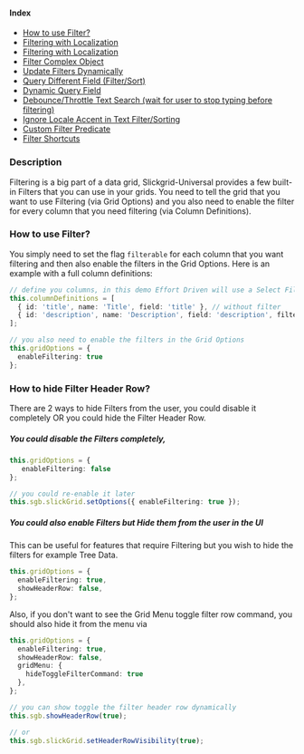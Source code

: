 #### Index
- [How to use Filter?](#how-to-use-filter)
- [Filtering with Localization](input-filter.md#how-to-hide-filter-header-row)
- [Filtering with Localization](input-filter.md#filtering-with-localization-i18n)
- [Filter Complex Object](input-filter.md#how-to-filter-complex-objects)
- [Update Filters Dynamically](input-filter.md#update-filters-dynamically)
- [Query Different Field (Filter/Sort)](input-filter.md#query-different-field)
- [Dynamic Query Field](input-filter.md#dynamic-query-field)
- [Debounce/Throttle Text Search (wait for user to stop typing before filtering)](input-filter.md#debouncethrottle-text-search-wait-for-user-to-stop-typing-before-filtering)
- [Ignore Locale Accent in Text Filter/Sorting](input-filter.md#ignore-locale-accent-in-text-filtersorting)
- [Custom Filter Predicate](input-filter.md#custom-filter-predicate)
- [Filter Shortcuts](input-filter.md#filter-shortcuts)

### Description

Filtering is a big part of a data grid, Slickgrid-Universal provides a few built-in Filters that you can use in your grids. You need to tell the grid that you want to use Filtering (via Grid Options) and you also need to enable the filter for every column that you need filtering (via Column Definitions).

### How to use Filter?
You simply need to set the flag `filterable` for each column that you want filtering and then also enable the filters in the Grid Options. Here is an example with a full column definitions:
```ts
// define you columns, in this demo Effort Driven will use a Select Filter
this.columnDefinitions = [
  { id: 'title', name: 'Title', field: 'title' }, // without filter
  { id: 'description', name: 'Description', field: 'description', filterable: true } // with filter
];

// you also need to enable the filters in the Grid Options
this.gridOptions = {
  enableFiltering: true
};
```

### How to hide Filter Header Row?
There are 2 ways to hide Filters from the user, you could disable it completely OR you could hide the Filter Header Row.

##### You could disable the Filters completely, 
```ts
this.gridOptions = {
   enableFiltering: false
};

// you could re-enable it later
this.sgb.slickGrid.setOptions({ enableFiltering: true });
```

##### You could also enable Filters but Hide them from the user in the UI
This can be useful for features that require Filtering but you wish to hide the filters for example Tree Data.

```ts
this.gridOptions = {
  enableFiltering: true,
  showHeaderRow: false,
};
```

Also, if you don't want to see the Grid Menu toggle filter row command, you should also hide it from the menu via 

```ts
this.gridOptions = {
  enableFiltering: true,
  showHeaderRow: false,
  gridMenu: { 
    hideToggleFilterCommand: true 
  },
};

// you can show toggle the filter header row dynamically
this.sgb.showHeaderRow(true);

// or
this.sgb.slickGrid.setHeaderRowVisibility(true);
```
